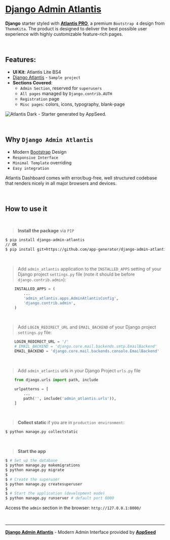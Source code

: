 # **[Django Admin Atlantis](https://appseed.us/product/atlantis-dark/django/)**

**Django** starter styled with **[Atlantis PRO](https://appseed.us/product/atlantis-dark/django/)**, a premium `Bootstrap 4` design from `ThemeKita`.
The product is designed to deliver the best possible user experience with highly customizable feature-rich pages. 

<br />

## Features: 

- **UI Kit**: Atlantis Lite BS4
- [Django Atlantis](https://appseed.us/product/atlantis-dark/django/) - `Sample project`
- **Sections Covered**: 
  - `Admin Section`, reserved for `superusers`
  - `All pages` managed by `Django.contrib.AUTH`
  - `Registration` page
  - `Misc pages`: colors, icons, typography, blank-page 

![Atlantis Dark - Starter generated by AppSeed.](https://user-images.githubusercontent.com/51070104/172799909-4cbc8eed-fdde-4408-ab61-123f235212d0.png)

<br />

## Why `Django Admin Atlantis`

- Modern [Bootstrap](https://www.admin-dashboards.com/bootstrap-5-templates/) Design
- `Responsive Interface`
- `Minimal Template` overriding
- `Easy integration`

Atlantis Dashboard comes with error/bug-free, well structured codebase that renders nicely in all major browsers and devices. 

<br />

## How to use it

<br />

> **Install the package** via `PIP` 

```bash
$ pip install django-admin-atlantis
// OR
$ pip install git+https://github.com/app-generator/django-admin-atlantis.git
```

<br />

> Add `admin_atlantis` application to the `INSTALLED_APPS` setting of your Django project `settings.py` file (note it should be before `django.contrib.admin`):

```python
    INSTALLED_APPS = (
        ...
        'admin_atlantis.apps.AdminAtlantisConfig',
        'django.contrib.admin',
    )
```

<br />

> Add `LOGIN_REDIRECT_URL` and `EMAIL_BACKEND` of your Django project `settings.py` file:

```python
    LOGIN_REDIRECT_URL = '/'
    # EMAIL_BACKEND = 'django.core.mail.backends.smtp.EmailBackend'
    EMAIL_BACKEND = 'django.core.mail.backends.console.EmailBackend'
```

<br />

> Add `admin_atlantis` urls in your Django Project `urls.py` file

```python
    from django.urls import path, include

    urlpatterns = [
        ...
        path('', include('admin_atlantis.urls')),
    ]
```

<br />

> **Collect static** if you are in `production environment`:

```bash
$ python manage.py collectstatic
```

<br />

> **Start the app**

```bash
$ # Set up the database
$ python manage.py makemigrations
$ python manage.py migrate
$
$ # Create the superuser
$ python manage.py createsuperuser
$
$ # Start the application (development mode)
$ python manage.py runserver # default port 8000
```

Access the `admin` section in the browser: `http://127.0.0.1:8000/`

<br />

---
**[Django Admin Atlantis](https://appseed.us/product/atlantis-dark/django/)** - Modern Admin Interface provided by **[AppSeed](https://appseed.us/)**
